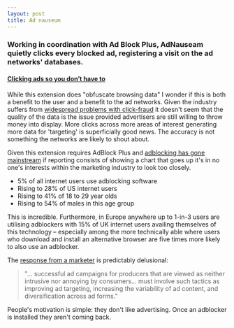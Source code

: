 ```yaml
---
layout: post
title: Ad nauseum
---
```


### Working in coordination with Ad Block Plus, AdNauseam quietly clicks every blocked ad, registering a visit on the ad networks' databases.

#### [Clicking ads so you don’t have to](https://github.com/dhowe/AdNauseam/wiki/About-AdNauseum)

While this extension does "obfuscate browsing data" I wonder if this is both a benefit to the user and a benefit to the ad networks. Given the industry suffers from [widespread problems with click-fraud](http://markhigginson.co.uk/2013/10/23/display-advertising-fraud/) it doesn't seem that the quality of the data is the issue provided advertisers are still willing to throw money into display. More clicks across more areas of interest generating more data for 'targeting' is superficially good news. The accuracy is not something the networks are likely to shout about.

Given this extension requires AdBlock Plus and [adblocking has gone mainstream](http://eu.cmo.com/articles/2014/9/9/adblocking_goes_mainstream.html) if reporting consists of showing a chart that goes up it's in no one's interests within the marketing industry to look too closely.

* 5% of all internet users use adblocking software
* Rising to 28% of US internet users 
* Rising to 41% of 18 to 29 year olds
* Rising to 54% of males in this age group

This is incredible. Furthermore, in Europe anywhere up to 1-in-3 users are utilising adblockers with 15% of UK internet users availing themselves of this technology &#8211; especially among the more technically able where users who download and install an alternative browser are five times more likely to also use an adblocker.

The [response from a marketer](http://www.cmo.com/articles/2014/10/14/a_lesson_for_digital.html) is predictably delusional:

> "... successful ad campaigns for producers that are viewed as neither intrusive nor annoying by consumers... must involve such tactics as improving ad targeting, increasing the variability of ad content, and diversification across ad forms."

People's motivation is simple: they don't like advertising. Once an adblocker is installed they aren't coming back.



